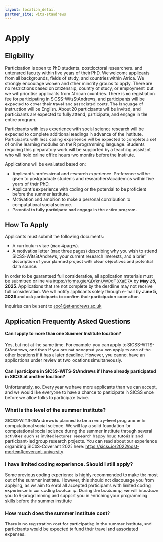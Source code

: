```yaml
---
layout: location_detail
partner_site: wits-standrews
---
```


[//]: # (Update the following info to match your location!)

# Apply


## Eligibility

Participation is open to PhD students, postdoctoral researchers, and untenured faculty within five years of their PhD. We welcome applicants from all backgrounds, fields of study, and countries within Africa. We strongly encourage women and other minority groups to apply. There are no restrictions based on citizenship, country of study, or employment, but we will prioritise applicants from African countries. There is no registration fee for participating in SICSS-WitsStAndrews, and participants will be expected to cover their travel and associated costs. The language of instruction will be English. About 20 participants will be invited, and participants are expected to fully attend, participate, and engage in the entire program.

Participants with less experience with social science research will be expected to complete additional readings in advance of the Institute. Participants with less coding experience will be expected to complete a set of online learning modules on the R programming language. Students requiring this preparatory work will be supported by a teaching assistant who will hold online office hours two months before the Institute.

Applications will be evaluated based on: 
-	Applicant’s professional and research experience. Preference will be given to postgraduate students and researchers/academics within five years of their PhD.
-	Applicant's experience with coding or the potential to be proficient before the summer institute.
-	Motivation and ambition to make a personal contribution to computational social science.
-	Potential to fully participate and engage in the entire program.


## How To Apply

Applicants must submit the following documents:

-	A curriculum vitae (max 4pages).
-	A motivation letter (max three pages) describing why you wish to attend SICSS-WitsStAndrews, your current research interests, and a brief description of your planned project with clear objectives and potential data source.

In order to be guaranteed full consideration, all application materials must be submitted online via <a href="https://forms.gle/QDfknUWDdT3XaEi7A" target="_blank">https://forms.gle/QDfknUWDdT3XaEi7A</a> by **May 25, 2025**. Applications that are not complete by the deadline may not receive full consideration. We will notify applicants solely through e-mail by **June 5, 2025** and ask participants to confirm their participation soon after.

Inquiries can be sent to <a href="mailto:eoo1@st-andrews.ac.uk" target="_blank">eoo1@st-andrews.ac.uk</a>


## Application Frequently Asked Questions

#### Can I apply to more than one Summer Institute location?

Yes, but not at the same time. For example, you can apply to SICSS-WITS-StAndrews, and then if you are not accepted you can apply to one of the other locations if it has a later deadline. However, you cannot have an applications under review at two locations simultaneously.

#### Can I participate in SICSS-WITS-StAndrews if I have already participated in SICSS at another location?

Unfortunately, no. Every year we have more applicants than we can accept, and we would like everyone to have a chance to participate in SICSS once before we allow folks to participate twice.

### What is the level of the summer institute?

SICSS-WITS-StAndrews is planned to be an entry-level programme in computational social science. We will lay a solid foundation for computational social science during the summer institute through several activities such as invited lectures, research happy hour, tutorials and participant-led group research projects. You can read about our experience organizing SICSS-Covenant 2022 here: <a href="https://sicss.io/2022/post-mortem#covenant-university" target="_blank">https://sicss.io/2022/post-mortem#covenant-university</a>


### I have limited coding experience. Should I still apply?

Some previous coding experience is highly recommended to make the most out of the summer institute. However, this should not discourage you from applying, as we aim to enrol all accepted participants with limited coding experience in our coding bootcamp. During the bootcamp, we will introduce you to R-programming and support you in enriching your programming skills before the summer institute.

### How much does the summer institute cost?

There is no registration cost for participating in the summer institute, and participants would be expected to fund their travel and associated expenses.
